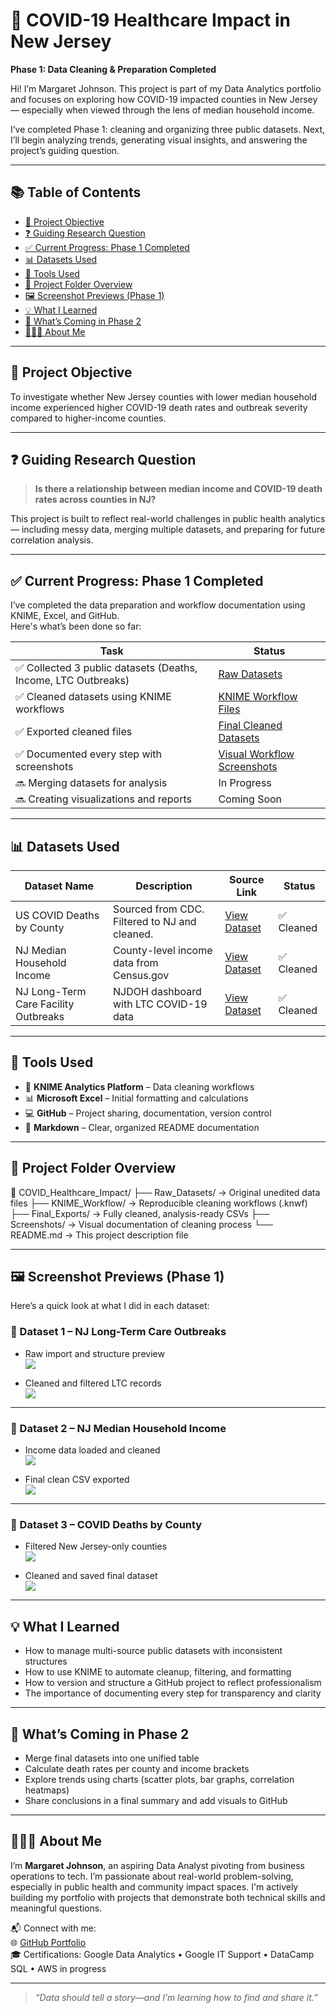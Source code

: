 # 🦠 COVID-19 Healthcare Impact in New Jersey  
**Phase 1: Data Cleaning & Preparation Completed**

Hi! I’m Margaret Johnson. This project is part of my Data Analytics portfolio and focuses on exploring how COVID-19 impacted counties in New Jersey — especially when viewed through the lens of median household income. 

I’ve completed Phase 1: cleaning and organizing three public datasets. Next, I’ll begin analyzing trends, generating visual insights, and answering the project’s guiding question.

---

## 📚 Table of Contents

- [🎯 Project Objective](#-project-objective)
- [❓ Guiding Research Question](#-guiding-research-question)
- [✅ Current Progress: Phase 1 Completed](#-current-progress-phase-1-completed)
- [📊 Datasets Used](#-datasets-used)
- [🧰 Tools Used](#-tools-used)
- [📂 Project Folder Overview](#-project-folder-overview)
- [🖼️ Screenshot Previews (Phase 1)](#️-screenshot-previews-phase-1)
- [💡 What I Learned](#-what-i-learned)
- [🧭 What’s Coming in Phase 2](#-whats-coming-in-phase-2)
- [🙋🏽‍♀️ About Me](#-about-me)

---

## 🎯 Project Objective

To investigate whether New Jersey counties with lower median household income experienced higher COVID-19 death rates and outbreak severity compared to higher-income counties.

---

## ❓ Guiding Research Question

> **Is there a relationship between median income and COVID-19 death rates across counties in NJ?**

This project is built to reflect real-world challenges in public health analytics — including messy data, merging multiple datasets, and preparing for future correlation analysis.

---

## ✅ Current Progress: Phase 1 Completed

I’ve completed the data preparation and workflow documentation using KNIME, Excel, and GitHub.  
Here's what’s been done so far:

| Task | Status |
|------|--------|
| ✅ Collected 3 public datasets (Deaths, Income, LTC Outbreaks) | [Raw Datasets](./Raw_Datasets) |
| ✅ Cleaned datasets using KNIME workflows | [KNIME Workflow Files](./KNIME_Workflow) |
| ✅ Exported cleaned files | [Final Cleaned Datasets](./Final_Exports) |
| ✅ Documented every step with screenshots | [Visual Workflow Screenshots](./Screenshots) |
| 🔜 Merging datasets for analysis | In Progress |
| 🔜 Creating visualizations and reports | Coming Soon |

---

## 📊 Datasets Used

| Dataset Name | Description | Source Link | Status |
|--------------|-------------|-------------|--------|
| US COVID Deaths by County | Sourced from CDC. Filtered to NJ and cleaned. | [View Dataset](https://data.cdc.gov/NCHS/Provisional-COVID-19-Death-Counts-by-County-and-Ra/k8wy-p9cg) | ✅ Cleaned |
| NJ Median Household Income | County-level income data from Census.gov | [View Dataset](https://data.census.gov/table?q=median+household+income+new+jersey+counties) | ✅ Cleaned |
| NJ Long-Term Care Facility Outbreaks | NJDOH dashboard with LTC COVID-19 data | [View Dataset](https://www.nj.gov/health/covid-19/information/data-and-dashboards/) | ✅ Cleaned |

---

## 🧰 Tools Used

- 🧩 **KNIME Analytics Platform** – Data cleaning workflows
- 📊 **Microsoft Excel** – Initial formatting and calculations
- 💻 **GitHub** – Project sharing, documentation, version control
- 📝 **Markdown** – Clear, organized README documentation

---

## 📂 Project Folder Overview

📁 COVID_Healthcare_Impact/
├── Raw_Datasets/ → Original unedited data files
├── KNIME_Workflow/ → Reproducible cleaning workflows (.knwf)
├── Final_Exports/ → Fully cleaned, analysis-ready CSVs
├── Screenshots/ → Visual documentation of cleaning process
└── README.md → This project description file

---

## 🖼️ Screenshot Previews (Phase 1)

Here’s a quick look at what I did in each dataset:

### 📁 Dataset 1 – NJ Long-Term Care Outbreaks

- Raw import and structure preview  
  ![](./Screenshots/Dataset_1-NJ%20Long-Term%20Care%20Facility%20Outbreaks/01_Import_LTC_Data_CSV_Reader.png)

- Cleaned and filtered LTC records  
  ![](./Screenshots/Dataset_1-NJ%20Long-Term%20Care%20Facility%20Outbreaks/11_Final_LTC_Cleaned_Table.png)

---

### 📁 Dataset 2 – NJ Median Household Income

- Income data loaded and cleaned  
  ![](./Screenshots/Dataset_2-NJ%20Median%20Household%20Income/03_Rename_Columns_Income.png)

- Final clean CSV exported  
  ![](./Screenshots/Dataset_2-NJ%20Median%20Household%20Income/06_Save_Cleaned_Income_CSV.png)

---

### 📁 Dataset 3 – COVID Deaths by County

- Filtered New Jersey-only counties  
  ![](./Screenshots/Dataset_3-US%20COVID%20Deaths%20by%20County%20(NJ%20Only)/02_Filter_New_Jersey_Rows.png)

- Cleaned and saved final dataset  
  ![](./Screenshots/Dataset_3-US%20COVID%20Deaths%20by%20County%20(NJ%20Only)/06_Save_Cleaned_US_Deaths_CSV.png)

---

## 💡 What I Learned

- How to manage multi-source public datasets with inconsistent structures
- How to use KNIME to automate cleanup, filtering, and formatting
- How to version and structure a GitHub project to reflect professionalism
- The importance of documenting every step for transparency and clarity

---

## 🧭 What’s Coming in Phase 2

- Merge final datasets into one unified table
- Calculate death rates per county and income brackets
- Explore trends using charts (scatter plots, bar graphs, correlation heatmaps)
- Share conclusions in a final summary and add visuals to GitHub

---

## 🙋🏽‍♀️ About Me

I’m **Margaret Johnson**, an aspiring Data Analyst pivoting from business operations to tech. I’m passionate about real-world problem-solving, especially in public health and community impact spaces. I'm actively building my portfolio with projects that demonstrate both technical skills and meaningful questions.

📬 Connect with me:  
🌐 [GitHub Portfolio](https://github.com/Margaret-Johnson-ai)  
🎓 Certifications: Google Data Analytics • Google IT Support • DataCamp SQL • AWS in progress

---

> *“Data should tell a story—and I’m learning how to find and share it.”*
